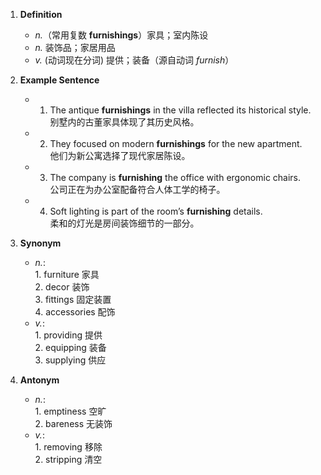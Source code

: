 1. **Definition**  
	- *n.*（常用复数 **furnishings**）家具；室内陈设  
	- *n.* 装饰品；家居用品  
	- *v.* (动词现在分词) 提供；装备（源自动词 *furnish*）  

2. **Example Sentence**  
	- 1. The antique **furnishings** in the villa reflected its historical style.  
			别墅内的古董家具体现了其历史风格。  
	- 2. They focused on modern **furnishings** for the new apartment.  
			他们为新公寓选择了现代家居陈设。  
	- 3. The company is **furnishing** the office with ergonomic chairs.  
			公司正在为办公室配备符合人体工学的椅子。  
	- 4. Soft lighting is part of the room’s **furnishing** details.  
			柔和的灯光是房间装饰细节的一部分。  

3. **Synonym**  
	- *n.*:  
			1. furniture 家具  
			2. decor 装饰  
			3. fittings 固定装置  
			4. accessories 配饰  
	- *v.*:  
			1. providing 提供  
			2. equipping 装备  
			3. supplying 供应  

4. **Antonym**  
	- *n.*:  
			1. emptiness 空旷  
			2. bareness 无装饰  
	- *v.*:  
			1. removing 移除  
			2. stripping 清空  